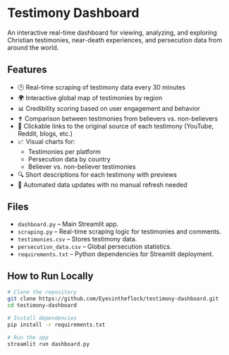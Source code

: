 # Testimony Dashboard

An interactive real-time dashboard for viewing, analyzing, and exploring Christian testimonies, near-death experiences, and persecution data from around the world.

## Features
- 🕒 Real-time scraping of testimony data every 30 minutes
- 🌍 Interactive global map of testimonies by region
- 📊 Credibility scoring based on user engagement and behavior
- ✝️ Comparison between testimonies from believers vs. non-believers
- 🔗 Clickable links to the original source of each testimony (YouTube, Reddit, blogs, etc.)
- 📈 Visual charts for:
  - Testimonies per platform
  - Persecution data by country
  - Believer vs. non-believer testimonies
- 🔍 Short descriptions for each testimony with previews
- 🔄 Automated data updates with no manual refresh needed

## Files
- `dashboard.py` – Main Streamlit app.
- `scraping.py` – Real-time scraping logic for testimonies and comments.
- `testimonies.csv` – Stores testimony data.
- `persecution_data.csv` – Global persecution statistics.
- `requirements.txt` – Python dependencies for Streamlit deployment.

## How to Run Locally
```bash
# Clone the repository
git clone https://github.com/Eyesintheflock/testimony-dashboard.git
cd testimony-dashboard

# Install dependencies
pip install -r requirements.txt

# Run the app
streamlit run dashboard.py
